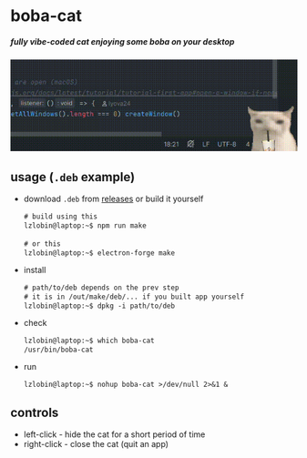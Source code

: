 # boba-cat

##### fully vibe-coded cat enjoying some boba on your desktop

<img src="docs/demo.gif" alt="">

## usage (`.deb` example)
* download `.deb` from [releases](https://github.com/lyova24/boba-cat/releases) or build it yourself
  ```shell
  # build using this
  lzlobin@laptop:~$ npm run make
  
  # or this
  lzlobin@laptop:~$ electron-forge make
  ```
* install
  ```shell
  # path/to/deb depends on the prev step
  # it is in /out/make/deb/... if you built app yourself
  lzlobin@laptop:~$ dpkg -i path/to/deb
  ```
* check
  ```shell
  lzlobin@laptop:~$ which boba-cat 
  /usr/bin/boba-cat
  ```
* run
  ```shell
  lzlobin@laptop:~$ nohup boba-cat >/dev/null 2>&1 &
  ```

## controls
- left-click - hide the cat for a short period of time
- right-click - close the cat (quit an app)
